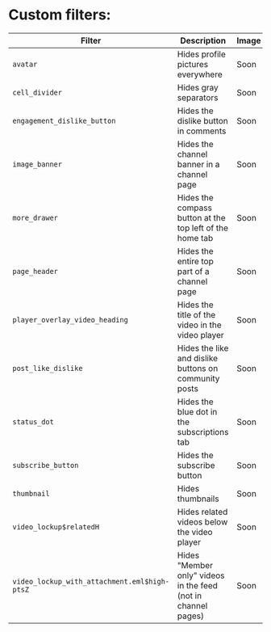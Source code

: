 # Custom filters:
| Filter                                  | Description                                                 | Image |
|-----------------------------------------|-------------------------------------------------------------|-------|
| `avatar`                                | Hides profile pictures everywhere                           | Soon  |
| `cell_divider`                          | Hides gray separators                                       | Soon  |
| `engagement_dislike_button`             | Hides the dislike button in comments                        | Soon  |
| `image_banner`                          | Hides the channel banner in a channel page                  | Soon  |
| `more_drawer`                           | Hides the compass button at the top left of the home tab    | Soon  |
| `page_header`                           | Hides the entire top part of a channel page                 | Soon  |
| `player_overlay_video_heading`          | Hides the title of the video in the video player            | Soon  |
| `post_like_dislike`                     | Hides the like and dislike buttons on community posts       | Soon  |
| `status_dot`                            | Hides the blue dot in the subscriptions tab                 | Soon  |
| `subscribe_button`                      | Hides the subscribe button                                  | Soon  |
| `thumbnail`                             | Hides thumbnails                                            | Soon  |
| `video_lockup$relatedH`                 | Hides related videos below the video player                 | Soon  |
| `video_lockup_with_attachment.eml$high-ptsZ` | Hides "Member only" videos in the feed (not in channel pages) | Soon  |
